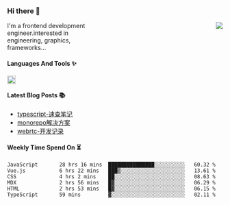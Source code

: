 <!--
**zhaohuanyuu/zhaohuanyuu** is a ✨ _special_ ✨ repository because its `README.md` (this file) appears on your GitHub profile.
-->

### Hi there 👋

<picture>
  <source media="(prefers-color-scheme: dark)" srcset="https://github-readme-stats.vercel.app/api?username=zhaohuanyuu&count_private=true&show_icons=true&theme=city_lights&hide_title=true">
  <img align="right" src="https://github-readme-stats.vercel.app/api?username=zhaohuanyuu&count_private=true&show_icons=true&hide_title=true">
</picture>

<p align="left" style="width:40%">I'm a frontend development engineer.interested in engineering, graphics, frameworks...</p>

#### Languages And Tools ✨

<img align="left" height="20" src="https://skillicons.dev/icons?i=js,ts,nodejs,react,vue,gatsby,materialui,graphql,nestjs,electron,flutter" />

</br>

#### Latest Blog Posts 📚
<!-- BLOG-POST-LIST:START -->
- [typescript-速查笔记](https://zhy.gatsbyjs.io/blog/ts-note)
- [monorepo解决方案](https://zhy.gatsbyjs.io/blog/monorepos)
- [webrtc-开发记录](https://zhy.gatsbyjs.io/blog/webrtc-note)
<!-- BLOG-POST-LIST:END -->

#### Weekly Time Spend On ⏳
<!--START_SECTION:waka-->

```text
JavaScript       28 hrs 16 mins  ███████████████░░░░░░░░░░   60.32 %
Vue.js           6 hrs 22 mins   ███▒░░░░░░░░░░░░░░░░░░░░░   13.61 %
CSS              4 hrs 2 mins    ██░░░░░░░░░░░░░░░░░░░░░░░   08.63 %
MDX              2 hrs 56 mins   █▓░░░░░░░░░░░░░░░░░░░░░░░   06.29 %
HTML             2 hrs 53 mins   █▓░░░░░░░░░░░░░░░░░░░░░░░   06.15 %
TypeScript       59 mins         ▓░░░░░░░░░░░░░░░░░░░░░░░░   02.11 %
```

<!--END_SECTION:waka-->
